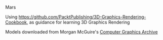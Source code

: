 Mars

Using https://github.com/PacktPublishing/3D-Graphics-Rendering-Cookbook, as guidance for learning 3D Graphics Rendering 

Models downloaded from Morgan McGuire's [Computer Graphics Archive](https://casual-effects.com/data)
